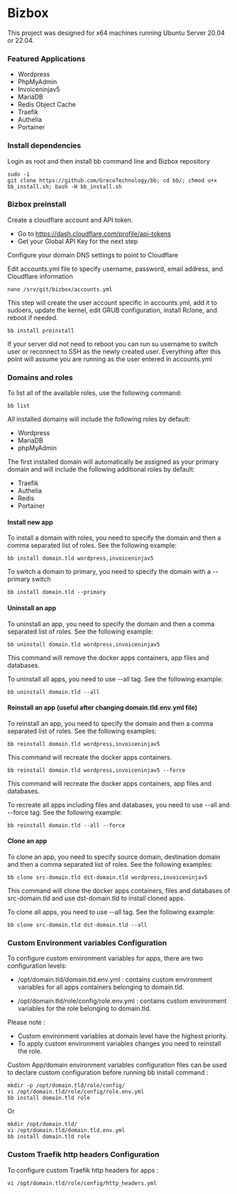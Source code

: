 # Bizbox

This project was designed for x64 machines running Ubuntu Server 20.04 or 22.04. 

### Featured Applications

- Wordpress
- PhpMyAdmin
- Invoiceninjav5
- MariaDB
- Redis Object Cache
- Traefik
- Authelia
- Portainer

### Install dependencies

Login as root and then install bb command line and Bizbox repository

```
sudo -i
git clone https://github.com/GrecoTechnology/bb; cd bb/; chmod u+x bb_install.sh; bash -H bb_install.sh
```

### Bizbox preinstall

Create a cloudflare account and API token.
- Go to https://dash.cloudflare.com/profile/api-tokens
- Get your Global API Key for the next step

Configure your domain DNS settings to point to Cloudflare

Edit accounts.yml file to specify username, password, email address, and Cloudflare information
```
nano /srv/git/bizbox/accounts.yml
```

This step will create the user account specific in accounts.yml, add it to sudoers, update the kernel, edit GRUB configuration, install Rclone, and reboot if needed.
```
bb install preinstall
```

If your server did not need to reboot you can run su username to switch user or reconnect to SSH as the newly created user. Everything after this point will assume you are running as the user entered in accounts.yml

### Domains and roles

To list all of the available roles, use the following command:
```
bb list
```

All installed domains will include the following roles by default:
- Wordpress
- MariaDB
- phpMyAdmin

The first installed domain will automatically be assigned as your primary domain and will include the following additional roles by default:
- Traefik
- Authelia
- Redis
- Portainer

#### Install new app
To install a domain with roles, you need to specify the domain and then a comma separated list of roles.  See the following example:
```
bb install domain.tld wordpress,invoiceninjav5
```

To switch a domain to primary, you need to specify the domain with a --primary switch
```
bb install domain.tld --primary
```

#### Uninstall an app
To uninstall an app, you need to specify the domain and then a comma separated list of roles.  See the following example:
```
bb uninstall domain.tld wordpress,invoiceninjav5
```
This command will remove the docker apps containers, app files and databases.

To uninstall all apps, you need to use --all tag.  See the following example:
```
bb uninstall domain.tld --all
```

#### Reinstall an app (useful after changing domain.tld.env.yml file)
To reinstall an app, you need to specify the domain and then a comma separated list of roles.  See the following examples:
```
bb reinstall domain.tld wordpress,invoiceninjav5
```
This command will recreate the docker apps containers.

```
bb reinstall domain.tld wordpress,invoiceninjav5 --force
```
This command will recreate the docker apps containers, app files and databases.

To recreate all apps including files and databases, you need to use --all and --force tag.  See the following example:
```
bb reinstall domain.tld --all --force
```

#### Clone an app
To clone an app, you need to specify source domain, destination domain and then a comma separated list of roles.  See the following examples:
```
bb clone src-domain.tld dst-domain.tld wordpress,invoiceninjav5
```
This command will clone the docker apps containers, files and databases of src-domain.tld and use dst-domain.tld to install cloned apps.

To clone all apps, you need to use --all tag.  See the following example:
```
bb clone src-domain.tld dst-domain.tld --all
```

### Custom Environment variables Configuration
To configure custom environment variables for apps, there are two configuration levels:

- /opt/domain.tld/domain.tld.env.yml : contains custom environment variables for all apps containers belonging to domain.tld.
  
- /opt/domain.tld/role/config/role.env.yml : contains custom environment variables for the role belonging to domain.tld.

Please note :
- Custom environment variables at domain level have the highest priority.
- To apply custom environment variables changes you need to reinstall the role.

Custom App/domain environment variables configuration files can be used to declare custom configuration before running bb install command :
```
mkdir -p /opt/domain.tld/role/config/
vi /opt/domain.tld/role/config/role.env.yml
bb install domain.tld role
```
Or
```
mkdir /opt/domain.tld/
vi /opt/domain.tld/domain.tld.env.yml
bb install domain.tld role
```


### Custom Traefik http headers Configuration
To configure custom Traefik http headers for apps :

```
vi /opt/domain.tld/role/config/http_headers.yml
```
